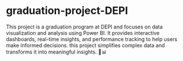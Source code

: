 # graduation-project-DEPI
This project is a graduation program at DEPI   and focuses on data visualization and analysis using Power BI. It provides interactive dashboards, real-time insights, and performance tracking to help users make informed decisions.   this project simplifies complex data and transforms it into meaningful insights. 🚀📊
